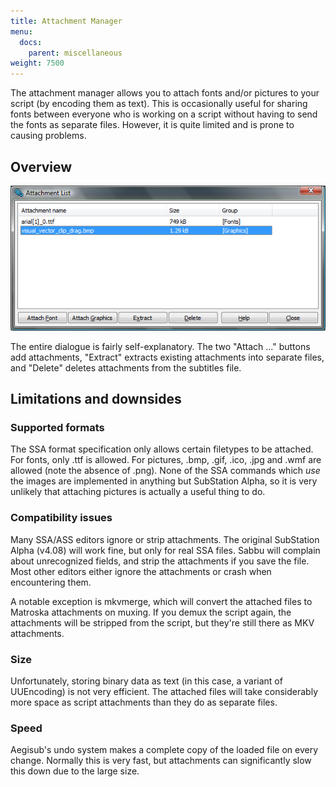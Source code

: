 ```yaml
---
title: Attachment Manager
menu:
  docs:
    parent: miscellaneous
weight: 7500
---
```


The attachment manager allows you to attach fonts and/or pictures to your
script (by encoding them as text). This is occasionally useful for sharing
fonts between everyone who is working on a script without having to send the
fonts as separate files. However, it is quite limited and is prone to causing
problems.

## Overview

![Attachment_list](/img/3.2/Attachment_list.png#center)

The entire dialogue is fairly self-explanatory. The two "Attach ..." buttons
add attachments, "Extract" extracts existing attachments into separate files,
and "Delete" deletes attachments from the subtitles file.

## Limitations and downsides

### Supported formats

The SSA format specification only allows certain filetypes to be attached. For
fonts, only .ttf is allowed. For pictures, .bmp, .gif, .ico, .jpg and .wmf are
allowed (note the absence of .png). None of the SSA commands which _use_ the
images are implemented in anything but SubStation Alpha, so it is very unlikely
that attaching pictures is actually a useful thing to do.

### Compatibility issues

Many SSA/ASS editors ignore or strip attachments. The original SubStation Alpha
(v4.08) will work fine, but only for real SSA files. Sabbu will complain about
unrecognized fields, and strip the attachments if you save the file. Most other
editors either ignore the attachments or crash when encountering them.

A notable exception is mkvmerge, which will convert the attached files to
Matroska attachments on muxing. If you demux the script again, the attachments
will be stripped from the script, but they're still there as MKV attachments.

### Size

Unfortunately, storing binary data as text (in this case, a variant of
UUEncoding) is not very efficient. The attached files will take considerably
more space as script attachments than they do as separate files.

### Speed

Aegisub's undo system makes a complete copy of the loaded file on every change.
Normally this is very fast, but attachments can significantly slow this down
due to the large size.
